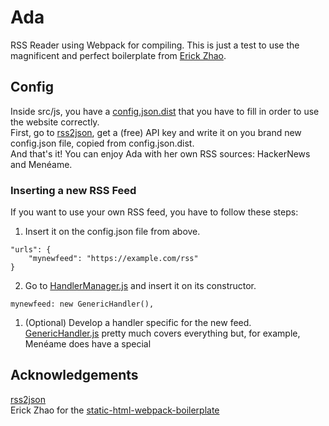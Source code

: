 # Ada

RSS Reader using Webpack for compiling. This is just a test to use the magnificent and perfect boilerplate from [Erick Zhao](https://github.com/erickzhao/static-html-webpack-boilerplate).

## Config

Inside src/js, you have a [config.json.dist](/src/js/config.json.dist) that you have to fill in order to use the website correctly.  
First, go to [rss2json](https://rss2json.com/), get a (free) API key and write it on you brand new config.json file, copied from config.json.dist.  
And that's it! You can enjoy Ada with her own RSS sources: HackerNews and Menéame.

### Inserting a new RSS Feed
If you want to use your own RSS feed, you have to follow these steps:
1. Insert it on the config.json file from above.
```
"urls": {
    "mynewfeed": "https://example.com/rss"
}
```
2. Go to [HandlerManager.js](/src/js/handler/HandlerManager.js) and insert it on its constructor.
```
mynewfeed: new GenericHandler(),
```
1. (Optional) Develop a handler specific for the new feed. [GenericHandler.js](/src/js/handler/GenericHandler.js) pretty much covers everything but, for example, Menéame does have a special

## Acknowledgements

[rss2json](https://rss2json.com)  
Erick Zhao for the [static-html-webpack-boilerplate](https://github.com/erickzhao/static-html-webpack-boilerplate)  